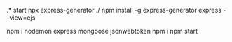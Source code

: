 .* start
npx express-generator  ./
npm install -g express-generator
express --view=ejs 

npm i nodemon express mongoose jsonwebtoken
npm i 
npm start